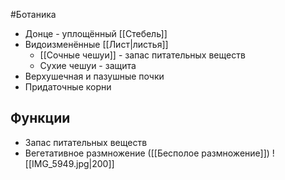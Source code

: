 #Ботаника 
- Донце - уплощённый [[Стебель]]
- Видоизменённые [[Лист|листья]]
	- [[Сочные чешуи]] - запас питательных веществ
	- Сухие чешуи - защита 
- Верхушечная и пазушные почки
- Придаточные корни 
## Функции
- Запас питательных веществ
- Вегетативное размножение ([[Бесполое размножение]]) 
![[IMG_5949.jpg|200]]